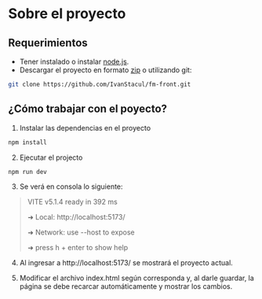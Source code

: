 # Sobre el proyecto

## Requerimientos

- Tener instalado o instalar [node.js](https://nodejs.org/en/download).
- Descargar el proyecto en formato [zip](https://github.com/IvanStacul/fm-front/archive/refs/heads/main.zip) o utilizando git:

```bash
git clone https://github.com/IvanStacul/fm-front.git
```

## ¿Cómo trabajar con el poyecto?

1. Instalar las dependencias en el proyecto

```bash
npm install
```

2. Ejecutar el projecto

```bash
npm run dev
```

3. Se verá en consola lo siguiente:

> VITE v5.1.4  ready in 392 ms
>
> ➜  Local:   http://localhost:5173/
>
> ➜  Network: use --host to expose
>
> ➜  press h + enter to show help

4. Al ingresar a http://localhost:5173/ se mostrará el proyecto actual.

5. Modificar el archivo index.html según corresponda y, al darle guardar, la página se debe recarcar automáticamente y mostrar los cambios.

